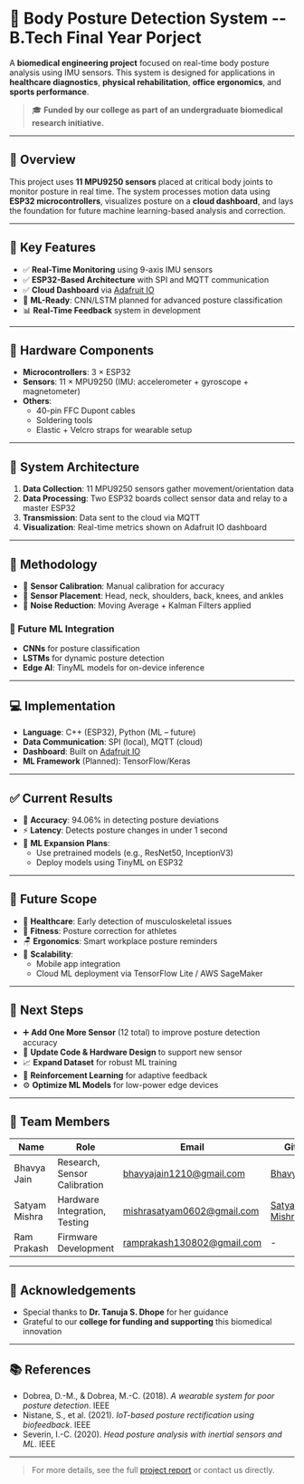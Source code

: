 # 🏥 Body Posture Detection System -- B.Tech Final Year Porject

A **biomedical engineering project** focused on real-time body posture analysis using IMU sensors. This system is designed for applications in **healthcare diagnostics**, **physical rehabilitation**, **office ergonomics**, and **sports performance**.

> 🎓 **Funded by our college as part of an undergraduate biomedical research initiative.**

---

## 📌 Overview

This project uses **11 MPU9250 sensors** placed at critical body joints to monitor posture in real time. The system processes motion data using **ESP32 microcontrollers**, visualizes posture on a **cloud dashboard**, and lays the foundation for future machine learning-based analysis and correction.

---

## 🚀 Key Features

- ✅ **Real-Time Monitoring** using 9-axis IMU sensors  
- ✅ **ESP32-Based Architecture** with SPI and MQTT communication  
- ✅ **Cloud Dashboard** via [Adafruit IO](https://io.adafruit.com)  
- 🧠 **ML-Ready**: CNN/LSTM planned for advanced posture classification  
- 📊 **Real-Time Feedback** system in development

---

## 🔧 Hardware Components

- **Microcontrollers**: 3 × ESP32  
- **Sensors**: 11 × MPU9250 (IMU: accelerometer + gyroscope + magnetometer)  
- **Others**:
  - 40-pin FFC Dupont cables  
  - Soldering tools  
  - Elastic + Velcro straps for wearable setup  

---

## 🧱 System Architecture

1. **Data Collection**: 11 MPU9250 sensors gather movement/orientation data  
2. **Data Processing**: Two ESP32 boards collect sensor data and relay to a master ESP32  
3. **Transmission**: Data sent to the cloud via MQTT  
4. **Visualization**: Real-time metrics shown on Adafruit IO dashboard

---

## 🧪 Methodology

- 🎯 **Sensor Calibration**: Manual calibration for accuracy  
- 🤖 **Sensor Placement**: Head, neck, shoulders, back, knees, and ankles  
- 🧹 **Noise Reduction**: Moving Average + Kalman Filters applied  

### 🧠 Future ML Integration

- **CNNs** for posture classification  
- **LSTMs** for dynamic posture detection  
- **Edge AI**: TinyML models for on-device inference  

---

## 💻 Implementation

- **Language**: C++ (ESP32), Python (ML – future)  
- **Data Communication**: SPI (local), MQTT (cloud)  
- **Dashboard**: Built on [Adafruit IO](https://io.adafruit.com)  
- **ML Framework** (Planned): TensorFlow/Keras

---

## ✅ Current Results

- 🎯 **Accuracy**: 94.06% in detecting posture deviations  
- ⚡ **Latency**: Detects posture changes in under 1 second  
- 📌 **ML Expansion Plans**:
  - Use pretrained models (e.g., ResNet50, InceptionV3)  
  - Deploy models using TinyML on ESP32

---

## 🔮 Future Scope

- 🏥 **Healthcare**: Early detection of musculoskeletal issues  
- 🏃 **Fitness**: Posture correction for athletes  
- 🪑 **Ergonomics**: Smart workplace posture reminders  
- 📱 **Scalability**:
  - Mobile app integration  
  - Cloud ML deployment via TensorFlow Lite / AWS SageMaker

---

## 🔧 Next Steps

- ➕ **Add One More Sensor** (12 total) to improve posture detection accuracy  
- 🔄 **Update Code & Hardware Design** to support new sensor  
- 📈 **Expand Dataset** for robust ML training  
- 🧠 **Reinforcement Learning** for adaptive feedback  
- ⚙️ **Optimize ML Models** for low-power edge devices

---

## 👥 Team Members

| Name           | Role                          | Email                          | GitHub              |
|----------------|-------------------------------|--------------------------------|----------------------|
| Bhavya Jain    | Research, Sensor Calibration  | bhavyajain1210@gmail.com       | [Bhavyajain12](https://github.com/Bhavyajain12) |
| Satyam Mishra  | Hardware Integration, Testing | mishrasatyam0602@gmail.com     | [Satyam-Mishra0602](https://github.com/Satyam-Mishra0602) |
| Ram Prakash    | Firmware Development          | ramprakash130802@gmail.com     | -                    |

---

## 🙏 Acknowledgements

- Special thanks to **Dr. Tanuja S. Dhope** for her guidance  
- Grateful to our **college for funding and supporting** this biomedical innovation  

---

## 📚 References

- Dobrea, D.-M., & Dobrea, M.-C. (2018). *A wearable system for poor posture detection*. IEEE  
- Nistane, S., et al. (2021). *IoT-based posture rectification using biofeedback*. IEEE  
- Severin, I.-C. (2020). *Head posture analysis with inertial sensors and ML*. IEEE  

---

> For more details, see the full [project report](#) or contact us directly.

